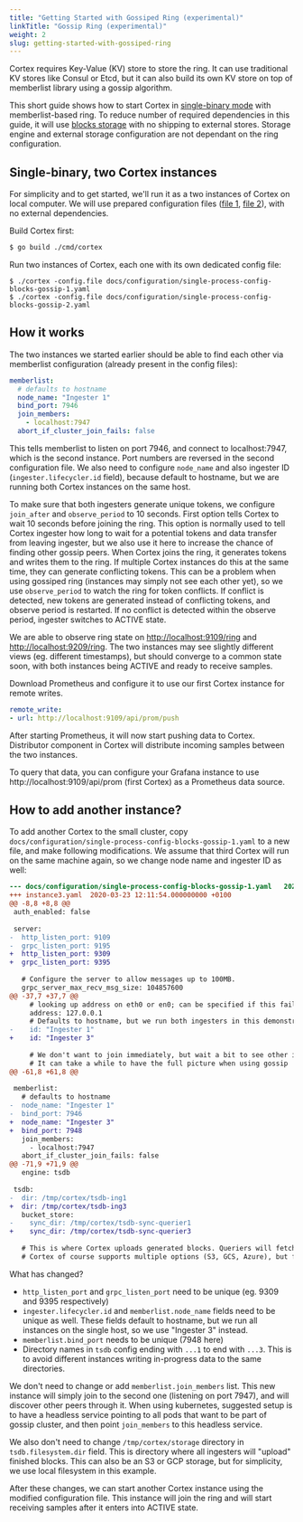 ```yaml
---
title: "Getting Started with Gossiped Ring (experimental)"
linkTitle: "Gossip Ring (experimental)"
weight: 2
slug: getting-started-with-gossiped-ring
---
```


Cortex requires Key-Value (KV) store to store the ring. It can use traditional KV stores like Consul or Etcd,
but it can also build its own KV store on top of memberlist library using a gossip algorithm.

This short guide shows how to start Cortex in [single-binary mode](../architecture.md) with memberlist-based ring.
To reduce number of required dependencies in this guide, it will use [blocks storage](../operations/blocks-storage.md) with no shipping to external stores.
Storage engine and external storage configuration are not dependant on the ring configuration.

## Single-binary, two Cortex instances

For simplicity and to get started, we'll run it as a two instances of Cortex on local computer.
We will use prepared configuration files ([file 1](../../configuration/single-process-config-blocks-gossip-1.yaml), [file 2](../../configuration/single-process-config-blocks-gossip-2.yaml)), with no external
dependencies.

Build Cortex first:
```sh
$ go build ./cmd/cortex
```

Run two instances of Cortex, each one with its own dedicated config file:
```
$ ./cortex -config.file docs/configuration/single-process-config-blocks-gossip-1.yaml
$ ./cortex -config.file docs/configuration/single-process-config-blocks-gossip-2.yaml
```

## How it works

The two instances we started earlier should be able to find each other via memberlist configuration (already present in the config files):

```yaml
memberlist:
  # defaults to hostname
  node_name: "Ingester 1"
  bind_port: 7946
  join_members:
    - localhost:7947
  abort_if_cluster_join_fails: false
```

This tells memberlist to listen on port 7946, and connect to localhost:7947, which is the second instance.
Port numbers are reversed in the second configuration file.
We also need to configure `node_name` and also ingester ID (`ingester.lifecycler.id` field), because default to hostname,
but we are running both Cortex instances on the same host.

To make sure that both ingesters generate unique tokens, we configure `join_after` and `observe_period` to 10 seconds.
First option tells Cortex to wait 10 seconds before joining the ring.  This option is normally used to tell Cortex ingester
how long to wait for a potential tokens and data transfer from leaving ingester, but we also use it here to increase
the chance of finding other gossip peers. When Cortex joins the ring, it generates tokens and writes them to the ring.
If multiple Cortex instances do this at the same time, they can generate conflicting tokens. This can be a problem
when using gossiped ring (instances may simply not see each other yet), so we use `observe_period` to watch the ring for token conflicts.
If conflict is detected, new tokens are generated instead of conflicting tokens, and observe period is restarted.
If no conflict is detected within the observe period, ingester switches to ACTIVE state.

We are able to observe ring state on [http://localhost:9109/ring](http://localhost:9109/ring) and [http://localhost:9209/ring](http://localhost:9209/ring).
The two instances may see slightly different views (eg. different timestamps), but should converge to a common state soon, with both instances
being ACTIVE and ready to receive samples.

Download Prometheus and configure it to use our first Cortex instance for remote writes.

```yaml
remote_write:
- url: http://localhost:9109/api/prom/push
```

After starting Prometheus, it will now start pushing data to Cortex. Distributor component in Cortex will
distribute incoming samples between the two instances.

To query that data, you can configure your Grafana instance to use http://localhost:9109/api/prom (first Cortex) as a Prometheus data source.

## How to add another instance?

To add another Cortex to the small cluster, copy `docs/configuration/single-process-config-blocks-gossip-1.yaml` to a new file,
and make following modifications. We assume that third Cortex will run on the same machine again, so we change node name and ingester ID as well:

```diff
--- docs/configuration/single-process-config-blocks-gossip-1.yaml	2020-03-23 11:10:28.000000000 +0100
+++ instance3.yaml	2020-03-23 12:11:54.000000000 +0100
@@ -8,8 +8,8 @@
 auth_enabled: false
 
 server:
-  http_listen_port: 9109
-  grpc_listen_port: 9195
+  http_listen_port: 9309
+  grpc_listen_port: 9395
 
   # Configure the server to allow messages up to 100MB.
   grpc_server_max_recv_msg_size: 104857600
@@ -37,7 +37,7 @@
     # looking up address on eth0 or en0; can be specified if this fails.
     address: 127.0.0.1
     # Defaults to hostname, but we run both ingesters in this demonstration on the same machine.
-    id: "Ingester 1"
+    id: "Ingester 3"
 
     # We don't want to join immediately, but wait a bit to see other ingesters and their tokens first.
     # It can take a while to have the full picture when using gossip
@@ -61,8 +61,8 @@
 
 memberlist:
   # defaults to hostname
-  node_name: "Ingester 1"
-  bind_port: 7946
+  node_name: "Ingester 3"
+  bind_port: 7948
   join_members:
     - localhost:7947
   abort_if_cluster_join_fails: false
@@ -71,9 +71,9 @@
   engine: tsdb
 
 tsdb:
-  dir: /tmp/cortex/tsdb-ing1
+  dir: /tmp/cortex/tsdb-ing3
   bucket_store:
-    sync_dir: /tmp/cortex/tsdb-sync-querier1
+    sync_dir: /tmp/cortex/tsdb-sync-querier3
 
   # This is where Cortex uploads generated blocks. Queriers will fetch blocks from here as well.
   # Cortex of course supports multiple options (S3, GCS, Azure), but for demonstration purposes
```

What has changed?

- `http_listen_port` and `grpc_listen_port` need to be unique (eg. 9309 and 9395 respectively)
- `ingester.lifecycler.id` and `memberlist.node_name` fields need to be unique as well. These fields default to hostname, but we run all instances on the single host, so we use "Ingester 3" instead.
- `memberlist.bind_port` needs to be unique (7948 here)
- Directory names in `tsdb` config ending with `...1` to end with `...3`. This is to avoid different instances writing in-progress data to the same directories.

We don't need to change or add `memberlist.join_members` list. This new instance will simply join to the second one (listening on port 7947), and
will discover other peers through it. When using kubernetes, suggested setup is to have a headless service pointing to all pods
that want to be part of gossip cluster, and then point `join_members` to this headless service.

We also don't need to change `/tmp/cortex/storage` directory in `tsdb.filesystem.dir` field. This is directory where all ingesters will
"upload" finished blocks. This can also be an S3 or GCP storage, but for simplicity, we use local filesystem in this example.

After these changes, we can start another Cortex instance using the modified configuration file. This instance will join the ring
and will start receiving samples after it enters into ACTIVE state.
